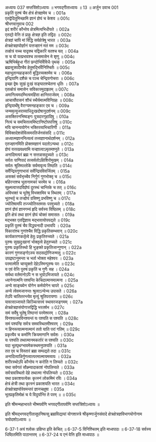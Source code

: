 अध्यायः 037
सप्तत्रिंशोऽध्यायः ॥ भगवद्गीताध्यायः ॥ 13 ॥
अर्जुन उवाच 	001  
प्रकृतिं पुरुषं चैव क्षेत्रं क्षेत्रज्ञमेव च ।	001a  
एतद्वेदितुमिच्छामि ज्ञानं ज्ञेयं च केशव ॥	001c  
श्रीभगवानुवाच 	002  
इदं शरीरं कौन्तेय क्षेत्रमित्यभिधीयते ।	002a  
एतद्यो वेत्ति तं प्राहुः क्षेत्रज्ञ इति तद्विदः ॥	002c  
क्षेत्रज्ञं चापि मां विद्धि सर्वक्षेत्रेषु भारत ।	003a  
क्षेत्रक्षेत्रज्ञयोर्ज्ञानं यत्तज्ज्ञानं मतं मम ॥	003c  
तत्क्षेत्रं यच्च यादृक्च यद्विकारि यतश्च यत् ।	004a  
स च यो यत्प्रभावश्च तत्समासेन मे शृणु ॥	004c  
ऋषिभिर्बहुधा गीतं छन्दोभिर्विविधैः पृथक् ।	005a  
ब्रह्मसूत्रपदैश्चैव हेतुमद्भिर्विनिश्चितैः ॥	005c  
महाभूतान्यहङ्कारो बुद्धिरव्यक्तमेव च ।	006a  
इन्द्रियाणि दशैकं च पञ्च चेन्द्रियगोचराः ॥	006c  
इच्छा द्वेषः सुखं दुःखं सङ्घातश्चेतना धृतिः ।	007a  
एतत्क्षेत्रं समासेन सविकारमुदाहृतम् ॥	007c  
अमानित्वमदम्भित्वमहिंसा क्षान्तिरार्जवम् ।	008a  
आचार्योपासनं शौचं स्थैर्यमात्मविनिग्रहः ॥	008c  
इन्द्रियार्थेषु वैराग्यमनहङ्कार एव च ।	009a  
जन्ममृत्युजराव्याधिदुःखदोषानुदर्शनम् ॥	009c  
असक्तिरनभिष्वङ्गः पुत्रदारगृहादिषु ।	010a  
नित्यं च समचित्तत्वमिष्टानिष्टोपपत्तिषु ॥	010c  
मयि चानन्ययोगेन भक्तिरव्यभिचारिणी ।	011a  
विविक्तदेशसेवित्वमरतिर्जनसंसदि ॥	011c  
अध्यात्मज्ञाननित्यत्वं तत्त्वज्ञानार्थदर्शनम् ।	012a  
एतज्ज्ञानमिति प्रोक्तमज्ञानं यदतोऽन्यथा ॥	012c  
ज्ञेयं यत्तत्प्रवक्ष्यामि यज्ज्ञात्वाऽमृतमश्नुते ।	013a  
अनादिमत्परं ब्रह्म न सत्तन्नासदुच्यते ॥	013c  
सर्वतः पाणिपादं तत्सर्वतोऽक्षिशिरोमुखम् ।	014a  
सर्वतः श्रुतिमल्लोके सर्वमावृत्य तिष्ठति ॥	014c  
सर्वेन्द्रियगुणाभासं सर्वेन्द्रियविवर्जितम् ।	015a  
असक्तं सर्वभृच्चैव निर्गुणं गुणभोक्तृ च ॥	015c  
बहिरन्तश्च भूतानामचरं चरमेव च ।	016a  
सूक्ष्मत्वात्तदविज्ञेयं दूरस्थं चान्तिके च तत् ॥	016c  
अविभक्तं च भूतेषु विभक्तमिव च स्थितम् ।	017a  
भूतभर्तृ च तज्ज्ञेयं ग्रसिष्णु प्रभविष्णु च ॥	017c  
ज्योतिषामपि तज्ज्योतिस्तमसः परमुच्यते ।	018a  
ज्ञानं ज्ञेयं ज्ञानगम्यं हृदि सर्वस्य विष्ठितम् ॥	018c  
इति क्षेत्रं तथा ज्ञानं ज्ञेयं चोक्तं समासतः ।	019a  
मद्भक्त एतद्विज्ञाय मद्भावायोपपद्यते ॥	019c  
प्रकृतिं पुरुषं चैव विद्ध्यनादी उभावपि ।	020a  
विकारांश्च गुणांश्चैव विद्धि प्रकृतिसम्भवान् ॥	020c  
कार्यकारणकर्तृत्वे हेतुः प्रकृतिरुच्यते ।	021a  
पुरुषः सुखदुःखानां भोक्तृत्वे हेतुरुच्यते ॥	021c  
पुरुषः प्रकृतिस्थो हि भुङ्क्ते प्रकृतिजान्गुणान् ।	022a  
कारणं गुणसङ्गोऽस्य सदसद्योनिजन्मसु ॥	022c  
उपद्रष्टानुमन्ता च भर्ता भोक्ता महेश्वरः ।	023a  
परमात्मेति चाप्युक्तो देहेऽस्मिन्पुरुषः परः ॥	023c  
य एवं वेत्ति पुरुषं प्रकृतिं च गुणैः सह ।	024a  
सर्वथा वर्तमानोऽपि न स भूयोऽभिजायते ॥	024c  
ध्यानेनात्मनि पश्यन्ति केचिदात्मानमात्मना ।	025a  
अन्ये साङ्ख्येन योगेन कर्मयोगेन चापरे ॥	025c  
अन्ये त्वेवमजानन्तः श्रुत्वाऽन्येभ्य उपासते ।	026a  
तेऽपि चातितरन्त्येव मृत्युं श्रुतिपरायणाः ॥ 	026c  
यावत्सञ्जायते किञ्चित्सत्त्वं स्थावरजङ्गमम् ।	027a  
क्षेत्रक्षेत्रज्ञसंयोगात्तद्विद्धि भरतर्षभ ॥	027c  
समं सर्वेषु भूतेषु तिष्ठन्तं परमेश्वरम् ।	028a  
विनश्यत्स्वविनश्यन्तं यः पश्यति स पश्यति ॥	028c  
समं पश्यन्हि सर्वत्र समवस्थितमीश्वरम् ।	029a  
न हिनस्त्यात्मनात्मानं ततो याति परां गतिम् ॥	029c  
प्रकृत्यैव च कर्माणि क्रियमाणानि सर्वशः ।	030a  
यः पश्यति तथात्मानमकर्तारं स पश्यति ॥	030c  
यदा भूतपृथग्भावमेकस्थमनुपश्यति ।	031a  
तत एव च विस्तारं ब्रह्म सम्पद्यते तदा ॥	031c  
अनादित्वान्निर्गुणत्वात्परमात्मायमव्ययः ।	032a  
शरीरस्थोऽपि कौन्तेय न करोति न लिप्यते ॥	032c  
यथा सर्वगतं सौक्ष्म्यादाकाशं नोपलिप्यते ।	033a  
सर्वत्रावस्थितो देहे तथात्मा नोपलिप्यते ॥	033c  
यथा प्रकाशयत्येकः कृत्स्नं लोकमिमं रविः ।	034a  
क्षेत्रं क्षेत्री तथा कृत्स्नं प्रकाशयति भारत ॥	034c  
क्षेत्रक्षेत्रज्ञयोरेवमन्तरं ज्ञानचक्षुषा ।	035a  
भूतप्रकृतिमोक्षं च ये विदुर्यान्ति ते परम् ॥ ॥	035c  

इति श्रीमन्महाभारते भीष्मपर्वणि भगवद्गीतापर्वणि सप्तत्रिंशोऽध्यायः ॥

इति श्रीमद्भगवद्गीतासूपनिषत्सु ब्रह्मविद्यायां योगशास्त्रे श्रीकृष्णार्जुनसंवादे क्षेत्रक्षेत्रज्ञविभागयोगोनाम त्रयोदशोऽध्यायः ॥

6-37-1 अयं श्लोकः प्रक्षिप्त इति केचित् ॥ 6-37-5 विनिश्चितम् इति माध्वपाठः ॥ 6-37-18 सर्वस्य धिष्ठितमिति पाठान्तरम् ॥ 6-37-24 य एनं वेत्ति इति माध्वपाठः ॥
